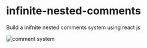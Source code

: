 # infinite-nested-comments

Build a inifnite nested comments system using react js

![comment system](demo.png)
